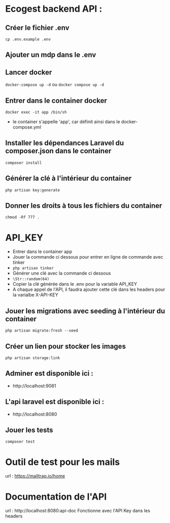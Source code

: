 # Ecogest backend API : 


## Créer le fichier .env

`cp .env.example .env`

## Ajouter un mdp dans le .env

## Lancer docker

`docker-compose up -d`
ou
`docker compose up -d`

## Entrer dans le container docker

`docker exec -it app /bin/sh`

* le container s'appelle 'app', car définit ainsi dans le docker-compose.yml

## Installer les dépendances Laravel du composer.json dans le container 

`composer install`

## Générer la clé à l'intérieur du container

`php artisan key:generate`

## Donner les droits à tous les fichiers du container 

`chmod -Rf 777 .`

# API_KEY

- Entrer dans le container app
- Jouer la commande ci dessous pour entrer en ligne de commande avec tinker
- `php artisan tinker`
- Générer une clé avec la commande ci dessous
- `\Str::random(64)`
- Copier la clé générée dans le .env pour la variable API_KEY
- A chaque appel de l'API, il faudra ajouter cette clé dans les headers pour la varialbe X-API-KEY 

## Jouer les migrations avec seeding  à l'intérieur du container

`php artisan migrate:fresh --seed`

## Créer un lien pour stocker les images

`php artisan storage:link`

## Adminer est disponible ici :
* http://localhost:9081


## L'api laravel est disponible ici : 
* http://localhost:8080

 ## Jouer les tests 

 `composer test`

# Outil de test pour les mails 
url : https://mailtrap.io/home

# Documentation de l'API

url : http://localhost:8080:api-doc
Fonctionne avec l'API Key dans les headers